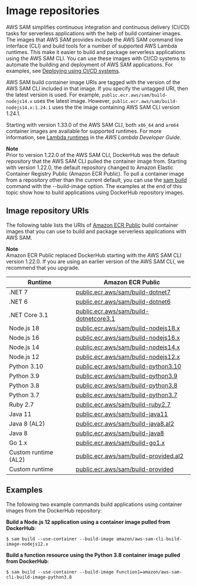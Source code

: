# Image repositories<a name="serverless-image-repositories"></a>

AWS SAM simplifies continuous integration and continuous delivery \(CI/CD\) tasks for serverless applications with the help of build container images\. The images that AWS SAM provides include the AWS SAM command line interface \(CLI\) and build tools for a number of supported AWS Lambda runtimes\. This make it easier to build and package serverless applications using the AWS SAM CLI\. You can use these images with CI/CD systems to automate the building and deployment of AWS SAM applications\. For examples, see [Deploying using CI/CD systems](serverless-deploying.md#serverless-deploying-ci-cd)\.

AWS SAM build container image URIs are tagged with the version of the AWS SAM CLI included in that image\. If you specify the untagged URI, then the latest version is used\. For example, `public.ecr.aws/sam/build-nodejs14.x` uses the latest image\. However, `public.ecr.aws/sam/build-nodejs14.x:1.24.1` uses the the image containing AWS SAM CLI version 1\.24\.1\.

Starting with version 1\.33\.0 of the AWS SAM CLI, both `x86_64` and `arm64` container images are available for supported runtimes\. For more information, see [Lambda runtimes](https://docs.aws.amazon.com/lambda/latest/dg/lambda-runtimes.html) in the *AWS Lambda Developer Guide*\.

**Note**  
Prior to version 1\.22\.0 of the AWS SAM CLI, DockerHub was the default repository that the AWS SAM CLI pulled the container image from\. Starting with version 1\.22\.0, the default repository changed to Amazon Elastic Container Registry Public \(Amazon ECR Public\)\. To pull a container image from a repository other than the current default, you can use the [sam build](sam-cli-command-reference-sam-build.md) command with the \-\-build\-image option\. The examples at the end of this topic show how to build applications using DockerHub repository images\.

## Image repository URIs<a name="serverless-image-repository-uris"></a>

The following table lists the URIs of [Amazon ECR Public](https://docs.aws.amazon.com/AmazonECR/latest/public/what-is-ecr.html) build container images that you can use to build and package serverless applications with AWS SAM\.

**Note**  
Amazon ECR Public replaced DockerHub starting with the AWS SAM CLI version 1\.22\.0\. If you are using an earlier version of the AWS SAM CLI, we recommend that you upgrade\.


| Runtime |  Amazon ECR Public | 
| --- | --- | 
| \.NET 7 | [public\.ecr\.aws/sam/build\-dotnet7](https://gallery.ecr.aws/sam/build-dotnet7) | 
| \.NET 6 | [public\.ecr\.aws/sam/build\-dotnet6](https://gallery.ecr.aws/sam/build-dotnet6) | 
| \.NET Core 3\.1 | [public\.ecr\.aws/sam/build\-dotnetcore3\.1](https://gallery.ecr.aws/sam/build-dotnetcore3.1) | 
| Node\.js 18 | [public\.ecr\.aws/sam/build\-nodejs18\.x](https://gallery.ecr.aws/sam/build-nodejs18.x) | 
| Node\.js 16 | [public\.ecr\.aws/sam/build\-nodejs16\.x](https://gallery.ecr.aws/sam/build-nodejs16.x) | 
| Node\.js 14 | [public\.ecr\.aws/sam/build\-nodejs14\.x](https://gallery.ecr.aws/sam/build-nodejs14.x) | 
| Node\.js 12 | [public\.ecr\.aws/sam/build\-nodejs12\.x](https://gallery.ecr.aws/sam/build-nodejs12.x) | 
| Python 3\.10 | [public\.ecr\.aws/sam/build\-python3\.10](https://gallery.ecr.aws/sam/build-python3.10) | 
| Python 3\.9 | [public\.ecr\.aws/sam/build\-python3\.9](https://gallery.ecr.aws/sam/build-python3.9) | 
| Python 3\.8 | [public\.ecr\.aws/sam/build\-python3\.8](https://gallery.ecr.aws/sam/build-python3.8) | 
| Python 3\.7 | [public\.ecr\.aws/sam/build\-python3\.7](https://gallery.ecr.aws/sam/build-python3.7) | 
| Ruby 2\.7 | [public\.ecr\.aws/sam/build\-ruby2\.7](https://gallery.ecr.aws/sam/build-ruby2.7) | 
| Java 11 | [public\.ecr\.aws/sam/build\-java11](https://gallery.ecr.aws/sam/build-java11) | 
| Java 8 \(AL2\) | [public\.ecr\.aws/sam/build\-java8\.al2](https://gallery.ecr.aws/sam/build-java8.al2) | 
| Java 8 | [public\.ecr\.aws/sam/build\-java8](https://gallery.ecr.aws/sam/build-java8) | 
| Go 1\.x | [public\.ecr\.aws/sam/build\-go1\.x](https://gallery.ecr.aws/sam/build-go1.x) | 
| Custom runtime \(AL2\) | [public\.ecr\.aws/sam/build\-provided\.al2](https://gallery.ecr.aws/sam/build-provided.al2) | 
| Custom runtime | [public\.ecr\.aws/sam/build\-provided](https://gallery.ecr.aws/sam/build-provided) | 

## Examples<a name="serverless-image-repository-example-commands"></a>

The following two example commands build applications using container images from the DockerHub repository:

**Build a Node\.js 12 application using a container image pulled from DockerHub**:

```
$ sam build --use-container --build-image amazon/aws-sam-cli-build-image-nodejs12.x
```

**Build a function resource using the Python 3\.8 container image pulled from DockerHub**:

```
$ sam build --use-container --build-image Function1=amazon/aws-sam-cli-build-image-python3.8
```